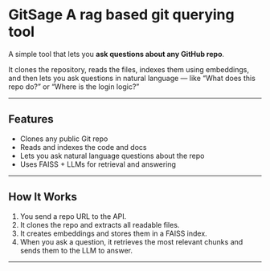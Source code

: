 
# GitSage A rag based git querying tool

A simple tool that lets you **ask questions about any GitHub repo**.

It clones the repository, reads the files, indexes them using embeddings, and then lets you ask questions in natural language — like “What does this repo do?” or “Where is the login logic?”

---

## Features

- Clones any public Git repo
- Reads and indexes the code and docs
- Lets you ask natural language questions about the repo
- Uses FAISS + LLMs for retrieval and answering

---

## How It Works

1. You send a repo URL to the API.
2. It clones the repo and extracts all readable files.
3. It creates embeddings and stores them in a FAISS index.
4. When you ask a question, it retrieves the most relevant chunks and sends them to the LLM to answer.

---




